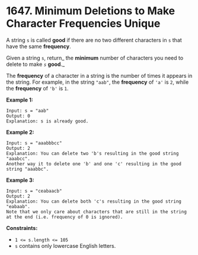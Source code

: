 # 1647. Minimum Deletions to Make Character Frequencies Unique



A string `s` is called **good** if there are no two different characters in `s` that have the same **frequency**.

Given a string `s`, return_ the **minimum** number of characters you need to delete to make _`s`_ **good**._

The **frequency** of a character in a string is the number of times it appears in the string. For example, in the string `"aab"`, the **frequency** of `'a'` is `2`, while the **frequency** of `'b'` is `1`.

**Example 1:**

```
Input: s = "aab"
Output: 0
Explanation: s is already good.
```

**Example 2:**

```
Input: s = "aaabbbcc"
Output: 2
Explanation: You can delete two 'b's resulting in the good string "aaabcc".
Another way it to delete one 'b' and one 'c' resulting in the good string "aaabbc".
```

**Example 3:**

```
Input: s = "ceabaacb"
Output: 2
Explanation: You can delete both 'c's resulting in the good string "eabaab".
Note that we only care about characters that are still in the string at the end (i.e. frequency of 0 is ignored).
```

**Constraints:**

* `1 <= s.length <= 105`
* `s` contains only lowercase English letters.
